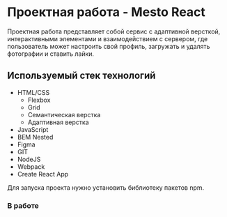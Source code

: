 # Проектная работа - Mesto React

Проектная работа представляет собой сервис с адаптивной версткой, интерактивными элементами и взаимодействием с сервером, где пользователь может настроить свой профиль, загружать и удалять фотографии и ставить лайки.

## Используемый стек технологий
+ HTML/CSS
  + Flexbox
  + Grid
  + Семантическая верстка
  + Адаптивная верстка
+ JavaScript
+ BEM Nested
+ Figma
+ GIT
+ NodeJS
+ Webpack
+ Create React App

Для запуска проекта нужно установить библиотеку пакетов npm.

### В работе 



